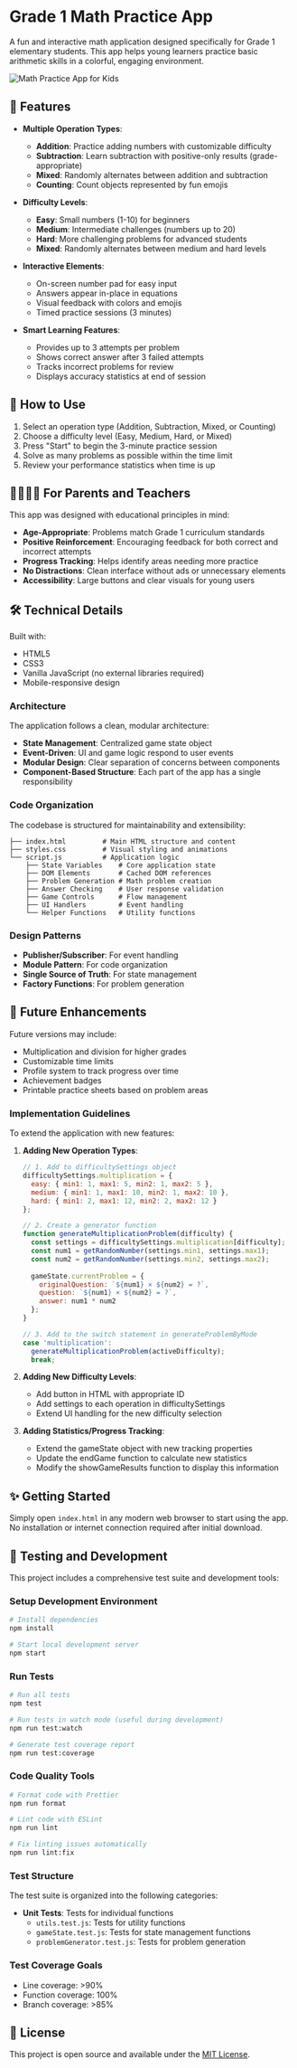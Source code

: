 # Grade 1 Math Practice App

A fun and interactive math application designed specifically for Grade 1 elementary students. This app helps young learners practice basic arithmetic skills in a colorful, engaging environment.

![Math Practice App for Kids](https://github.com/yourusername/grade1-math-app/raw/main/screenshots/app-preview.png)

## 🌟 Features

- **Multiple Operation Types**:
  - **Addition**: Practice adding numbers with customizable difficulty
  - **Subtraction**: Learn subtraction with positive-only results (grade-appropriate)
  - **Mixed**: Randomly alternates between addition and subtraction
  - **Counting**: Count objects represented by fun emojis

- **Difficulty Levels**:
  - **Easy**: Small numbers (1-10) for beginners
  - **Medium**: Intermediate challenges (numbers up to 20) 
  - **Hard**: More challenging problems for advanced students
  - **Mixed**: Randomly alternates between medium and hard levels

- **Interactive Elements**:
  - On-screen number pad for easy input
  - Answers appear in-place in equations
  - Visual feedback with colors and emojis
  - Timed practice sessions (3 minutes)

- **Smart Learning Features**:
  - Provides up to 3 attempts per problem
  - Shows correct answer after 3 failed attempts
  - Tracks incorrect problems for review
  - Displays accuracy statistics at end of session

## 🚀 How to Use

1. Select an operation type (Addition, Subtraction, Mixed, or Counting)
2. Choose a difficulty level (Easy, Medium, Hard, or Mixed)
3. Press "Start" to begin the 3-minute practice session
4. Solve as many problems as possible within the time limit
5. Review your performance statistics when time is up

## 👨‍👩‍👧‍👦 For Parents and Teachers

This app was designed with educational principles in mind:

- **Age-Appropriate**: Problems match Grade 1 curriculum standards
- **Positive Reinforcement**: Encouraging feedback for both correct and incorrect attempts
- **Progress Tracking**: Helps identify areas needing more practice
- **No Distractions**: Clean interface without ads or unnecessary elements
- **Accessibility**: Large buttons and clear visuals for young users

## 🛠️ Technical Details

Built with:
- HTML5
- CSS3
- Vanilla JavaScript (no external libraries required)
- Mobile-responsive design

### Architecture

The application follows a clean, modular architecture:

- **State Management**: Centralized game state object
- **Event-Driven**: UI and game logic respond to user events
- **Modular Design**: Clear separation of concerns between components
- **Component-Based Structure**: Each part of the app has a single responsibility

### Code Organization

The codebase is structured for maintainability and extensibility:

```
├── index.html         # Main HTML structure and content
├── styles.css         # Visual styling and animations
└── script.js          # Application logic
    ├── State Variables    # Core application state
    ├── DOM Elements       # Cached DOM references
    ├── Problem Generation # Math problem creation
    ├── Answer Checking    # User response validation
    ├── Game Controls      # Flow management
    ├── UI Handlers        # Event handling
    └── Helper Functions   # Utility functions
```

### Design Patterns

- **Publisher/Subscriber**: For event handling
- **Module Pattern**: For code organization
- **Single Source of Truth**: For state management
- **Factory Functions**: For problem generation

## 📝 Future Enhancements

Future versions may include:
- Multiplication and division for higher grades
- Customizable time limits
- Profile system to track progress over time
- Achievement badges
- Printable practice sheets based on problem areas

### Implementation Guidelines

To extend the application with new features:

1. **Adding New Operation Types**:
   ```javascript
   // 1. Add to difficultySettings object
   difficultySettings.multiplication = {
     easy: { min1: 1, max1: 5, min2: 1, max2: 5 },
     medium: { min1: 1, max1: 10, min2: 1, max2: 10 },
     hard: { min1: 2, max1: 12, min2: 2, max2: 12 }
   };
   
   // 2. Create a generator function
   function generateMultiplicationProblem(difficulty) {
     const settings = difficultySettings.multiplication[difficulty];
     const num1 = getRandomNumber(settings.min1, settings.max1);
     const num2 = getRandomNumber(settings.min2, settings.max2);
     
     gameState.currentProblem = {
       originalQuestion: `${num1} × ${num2} = ?`,
       question: `${num1} × ${num2} = ?`,
       answer: num1 * num2
     };
   }
   
   // 3. Add to the switch statement in generateProblemByMode
   case 'multiplication':
     generateMultiplicationProblem(activeDifficulty);
     break;
   ```

2. **Adding New Difficulty Levels**:
   - Add button in HTML with appropriate ID
   - Add settings to each operation in difficultySettings
   - Extend UI handling for the new difficulty selection

3. **Adding Statistics/Progress Tracking**:
   - Extend the gameState object with new tracking properties
   - Update the endGame function to calculate new statistics
   - Modify the showGameResults function to display this information

## ✨ Getting Started

Simply open `index.html` in any modern web browser to start using the app. No installation or internet connection required after initial download.

## 🧪 Testing and Development

This project includes a comprehensive test suite and development tools:

### Setup Development Environment

```bash
# Install dependencies
npm install

# Start local development server
npm start
```

### Run Tests

```bash
# Run all tests
npm test

# Run tests in watch mode (useful during development)
npm run test:watch

# Generate test coverage report
npm run test:coverage
```

### Code Quality Tools

```bash
# Format code with Prettier
npm run format

# Lint code with ESLint
npm run lint

# Fix linting issues automatically
npm run lint:fix
```

### Test Structure

The test suite is organized into the following categories:

- **Unit Tests**: Tests for individual functions
  - `utils.test.js`: Tests for utility functions
  - `gameState.test.js`: Tests for state management functions
  - `problemGenerator.test.js`: Tests for problem generation

### Test Coverage Goals

- Line coverage: >90%
- Function coverage: 100%
- Branch coverage: >85%

## 📄 License

This project is open source and available under the [MIT License](LICENSE).